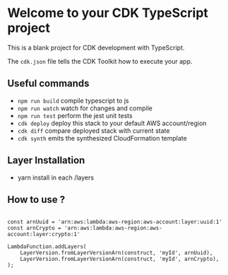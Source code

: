 # Welcome to your CDK TypeScript project

This is a blank project for CDK development with TypeScript.

The `cdk.json` file tells the CDK Toolkit how to execute your app.

## Useful commands

- `npm run build` compile typescript to js
- `npm run watch` watch for changes and compile
- `npm run test` perform the jest unit tests
- `cdk deploy` deploy this stack to your default AWS account/region
- `cdk diff` compare deployed stack with current state
- `cdk synth` emits the synthesized CloudFormation template

## Layer Installation

- yarn install in each /layers

## How to use ?

```

const arnUuid = 'arn:aws:lambda:aws-region:aws-account:layer:uuid:1'
const arnCrypto = 'arn:aws:lambda:aws-region:aws-account:layer:crypto:1'

LambdaFunction.addLayers(
	LayerVersion.fromLayerVersionArn(construct, 'myId', arnUuid),
	LayerVersion.fromLayerVersionArn(construct, 'myId', arnCrypto),
);

```
